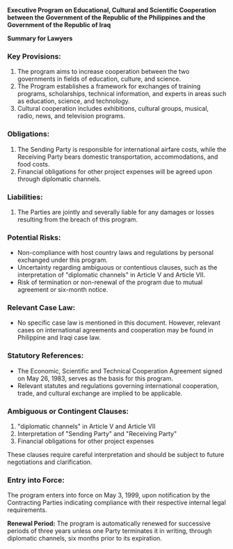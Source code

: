 **Executive Program on Educational, Cultural and Scientific Cooperation between the Government of the Republic of the Philippines and the Government of the Republic of Iraq**

**Summary for Lawyers**

### **Key Provisions:**

1.  The program aims to increase cooperation between the two governments in fields of education, culture, and science.
2.  The Program establishes a framework for exchanges of training programs, scholarships, technical information, and experts in areas such as education, science, and technology.
3.  Cultural cooperation includes exhibitions, cultural groups, musical, radio, news, and television programs.

### **Obligations:**

1.  The Sending Party is responsible for international airfare costs, while the Receiving Party bears domestic transportation, accommodations, and food costs.
2.  Financial obligations for other project expenses will be agreed upon through diplomatic channels.

### **Liabilities:**

1.  The Parties are jointly and severally liable for any damages or losses resulting from the breach of this program.

### **Potential Risks:**

*   Non-compliance with host country laws and regulations by personal exchanged under this program.
*   Uncertainty regarding ambiguous or contentious clauses, such as the interpretation of "diplomatic channels" in Article V and Article VII.
*   Risk of termination or non-renewal of the program due to mutual agreement or six-month notice.

### **Relevant Case Law:**

*   No specific case law is mentioned in this document. However, relevant cases on international agreements and cooperation may be found in Philippine and Iraqi case law.

### **Statutory References:**

*   The Economic, Scientific and Technical Cooperation Agreement signed on May 26, 1983, serves as the basis for this program.
*   Relevant statutes and regulations governing international cooperation, trade, and cultural exchange are implied to be applicable.

### **Ambiguous or Contingent Clauses:**

1.  "diplomatic channels" in Article V and Article VII
2.  Interpretation of "Sending Party" and "Receiving Party"
3.  Financial obligations for other project expenses

These clauses require careful interpretation and should be subject to future negotiations and clarification.

### **Entry into Force:**

The program enters into force on May 3, 1999, upon notification by the Contracting Parties indicating compliance with their respective internal legal requirements.

**Renewal Period:** The program is automatically renewed for successive periods of three years unless one Party terminates it in writing, through diplomatic channels, six months prior to its expiration.